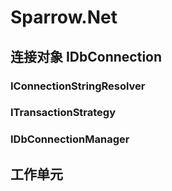 # Sparrow.Net



## 连接对象		IDbConnection

### IConnectionStringResolver

### ITransactionStrategy

### IDbConnectionManager



## 工作单元

